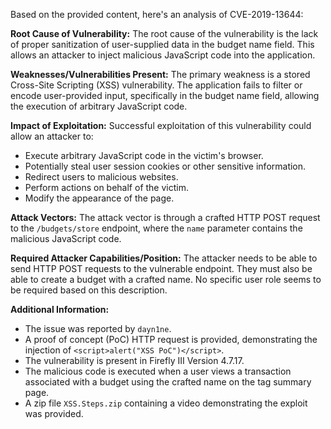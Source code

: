 Based on the provided content, here's an analysis of CVE-2019-13644:

**Root Cause of Vulnerability:**
The root cause of the vulnerability is the lack of proper sanitization of user-supplied data in the budget name field. This allows an attacker to inject malicious JavaScript code into the application.

**Weaknesses/Vulnerabilities Present:**
The primary weakness is a stored Cross-Site Scripting (XSS) vulnerability. The application fails to filter or encode user-provided input, specifically in the budget name field, allowing the execution of arbitrary JavaScript code.

**Impact of Exploitation:**
Successful exploitation of this vulnerability could allow an attacker to:
*   Execute arbitrary JavaScript code in the victim's browser.
*   Potentially steal user session cookies or other sensitive information.
*   Redirect users to malicious websites.
*   Perform actions on behalf of the victim.
*   Modify the appearance of the page.

**Attack Vectors:**
The attack vector is through a crafted HTTP POST request to the `/budgets/store` endpoint, where the `name` parameter contains the malicious JavaScript code.

**Required Attacker Capabilities/Position:**
The attacker needs to be able to send HTTP POST requests to the vulnerable endpoint. They must also be able to create a budget with a crafted name. No specific user role seems to be required based on this description.

**Additional Information:**
- The issue was reported by `dayn1ne`.
- A proof of concept (PoC) HTTP request is provided, demonstrating the injection of `<script>alert("XSS PoC")</script>`.
- The vulnerability is present in Firefly III Version 4.7.17.
- The malicious code is executed when a user views a transaction associated with a budget using the crafted name on the tag summary page.
- A zip file `XSS.Steps.zip` containing a video demonstrating the exploit was provided.